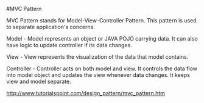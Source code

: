 #MVC Pattern

MVC Pattern stands for Model-View-Controller Pattern. This pattern is used to separate application's concerns.

Model - Model represents an object or JAVA POJO carrying data. It can also have logic to update controller if its data changes.

View - View represents the visualization of the data that model contains.

Controller - Controller acts on both model and view. It controls the data flow into model object and updates the view whenever data changes. It keeps view and model separate.

http://www.tutorialspoint.com/design_pattern/mvc_pattern.htm